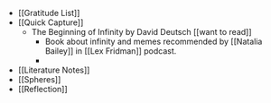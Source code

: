 - [[Gratitude List]]
- [[Quick Capture]]
    - The Beginning of Infinity by David Deutsch [[want to read]]
        - Book about infinity and memes recommended by [[Natalia Bailey]] in [[Lex Fridman]] podcast.
        - 
- [[Literature Notes]]
- [[Spheres]] 
- [[Reflection]]
